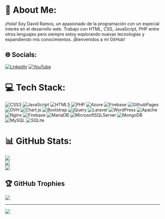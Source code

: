 # 💫 About Me:
¡Hola! Soy David Ramos, un apasionado de la programación con un especial interés en el desarrollo web. Trabajo con HTML, CSS, JavaScript, PHP entre otros lenguajes pero siempre estoy explorando nuevas tecnologías y expandiendo mis conocimientos. ¡Bienvenidos a mi GitHub!


## 🌐 Socials:
[![LinkedIn](https://img.shields.io/badge/LinkedIn-%230077B5.svg?logo=linkedin&logoColor=white)](https://linkedin.com/in/https://www.linkedin.com/in/idavid-ramos/) [![YouTube](https://img.shields.io/badge/YouTube-%23FF0000.svg?logo=YouTube&logoColor=white)](https://youtube.com/@https://www.youtube.com/@thsDave/) 

# 💻 Tech Stack:
![CSS3](https://img.shields.io/badge/css3-%231572B6.svg?style=flat&logo=css3&logoColor=white) ![JavaScript](https://img.shields.io/badge/javascript-%23323330.svg?style=flat&logo=javascript&logoColor=%23F7DF1E) ![HTML5](https://img.shields.io/badge/html5-%23E34F26.svg?style=flat&logo=html5&logoColor=white) ![PHP](https://img.shields.io/badge/php-%23777BB4.svg?style=flat&logo=php&logoColor=white) ![Azure](https://img.shields.io/badge/azure-%230072C6.svg?style=flat&logo=microsoftazure&logoColor=white) ![Firebase](https://img.shields.io/badge/firebase-%23039BE5.svg?style=flat&logo=firebase) ![GithubPages](https://img.shields.io/badge/github%20pages-121013?style=flat&logo=github&logoColor=white) ![OVH](https://img.shields.io/badge/ovh-%23123F6D.svg?style=flat&logo=ovh&logoColor=#123F6D) ![Chart.js](https://img.shields.io/badge/chart.js-F5788D.svg?style=flat&logo=chart.js&logoColor=white) ![Bootstrap](https://img.shields.io/badge/bootstrap-%238511FA.svg?style=flat&logo=bootstrap&logoColor=white) ![jQuery](https://img.shields.io/badge/jquery-%230769AD.svg?style=flat&logo=jquery&logoColor=white) ![Laravel](https://img.shields.io/badge/laravel-%23FF2D20.svg?style=flat&logo=laravel&logoColor=white) ![WordPress](https://img.shields.io/badge/WordPress-%23117AC9.svg?style=flat&logo=WordPress&logoColor=white) ![Apache](https://img.shields.io/badge/apache-%23D42029.svg?style=flat&logo=apache&logoColor=white) ![Nginx](https://img.shields.io/badge/nginx-%23009639.svg?style=flat&logo=nginx&logoColor=white) ![Firebase](https://img.shields.io/badge/firebase-a08021?style=flat&logo=firebase&logoColor=ffcd34) ![MariaDB](https://img.shields.io/badge/MariaDB-003545?style=flat&logo=mariadb&logoColor=white) ![MicrosoftSQLServer](https://img.shields.io/badge/Microsoft%20SQL%20Server-CC2927?style=flat&logo=microsoft%20sql%20server&logoColor=white) ![MongoDB](https://img.shields.io/badge/MongoDB-%234ea94b.svg?style=flat&logo=mongodb&logoColor=white) ![MySQL](https://img.shields.io/badge/mysql-4479A1.svg?style=flat&logo=mysql&logoColor=white) ![SQLite](https://img.shields.io/badge/sqlite-%2307405e.svg?style=flat&logo=sqlite&logoColor=white)
# 📊 GitHub Stats:
![](https://github-readme-stats.vercel.app/api?username=thsdave&theme=dark&hide_border=false&include_all_commits=false&count_private=false)<br/>
![](https://github-readme-streak-stats.herokuapp.com/?user=thsdave&theme=dark&hide_border=false)<br/>
![](https://github-readme-stats.vercel.app/api/top-langs/?username=thsdave&theme=dark&hide_border=false&include_all_commits=false&count_private=false&layout=compact)

## 🏆 GitHub Trophies
![](https://github-profile-trophy.vercel.app/?username=thsdave&theme=onedark&no-frame=false&no-bg=true&margin-w=4)

---
[![](https://visitcount.itsvg.in/api?id=thsdave&icon=0&color=0)](https://visitcount.itsvg.in)

<!-- Proudly created with GPRM ( https://gprm.itsvg.in ) -->
